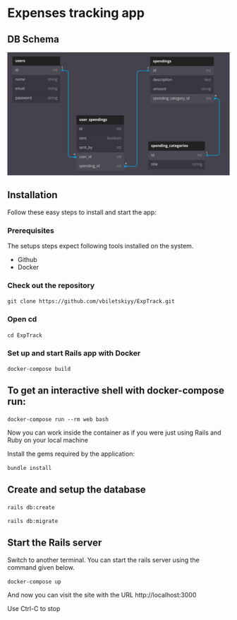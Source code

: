 # Expenses tracking app

## DB Schema
![db](./app/assets/images/db.jpg)

## Installation
Follow these easy steps to install and start the app:

### Prerequisites
The setups steps expect following tools installed on the system.

* Github
* Docker

### Check out the repository
```git clone https://github.com/vbiletskiyy/ExpTrack.git```

### Open cd
```cd ExpTrack```

### Set up and start Rails app with Docker
```docker-compose build```

## To get an interactive shell with docker-compose run:
```docker-compose run --rm web bash```

Now you can work inside the container as if you were just using Rails and Ruby on your local machine

Install the gems required by the application:

```bundle install```

## Create and setup the database
```rails db:create```

```rails db:migrate```

## Start the Rails server
Switch to another terminal. You can start the rails server using the command given below.

```docker-compose up```

And now you can visit the site with the URL http://localhost:3000

Use Ctrl-C to stop
